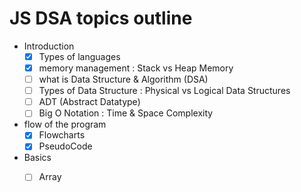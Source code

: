 # JS DSA topics outline

- Introduction
    - [x] Types of languages
    - [x] memory management : Stack vs Heap Memory 
    - [ ] what is Data Structure & Algorithm (DSA)
    - [ ] Types of Data Structure : Physical vs Logical Data Structures
    - [ ] ADT (Abstract Datatype)
    - [ ] Big O Notation : Time & Space Complexity

- flow of the program
    - [x] Flowcharts
    - [x] PseudoCode

- Basics
    - [ ] Array

